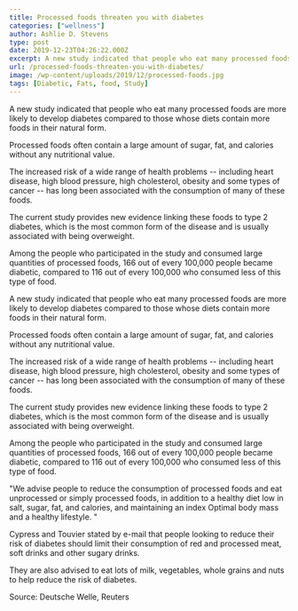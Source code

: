 ```yaml
---
title: Processed foods threaten you with diabetes
categories: ["wellness"]
author: Ashlie D. Stevens
type: post
date: 2019-12-23T04:26:22.000Z
excerpt: A new study indicated that people who eat many processed foods are more likely to develop diabetes compared to those whose diets contain more foods in their natural form.
url: /processed-foods-threaten-you-with-diabetes/
image: /wp-content/uploads/2019/12/processed-foods.jpg
tags: [Diabetic, Fats, food, Study]
---
```


A new study indicated that people who eat many processed foods are more likely to develop diabetes compared to those whose diets contain more foods in their natural form.

Processed foods often contain a large amount of sugar, fat, and calories without any nutritional value.

The increased risk of a wide range of health problems -- including heart disease, high blood pressure, high cholesterol, obesity and some types of cancer -- has long been associated with the consumption of many of these foods.

The current study provides new evidence linking these foods to type 2 diabetes, which is the most common form of the disease and is usually associated with being overweight.

Among the people who participated in the study and consumed large quantities of processed foods, 166 out of every 100,000 people became diabetic, compared to 116 out of every 100,000 who consumed less of this type of food.

A new study indicated that people who eat many processed foods are more likely to develop diabetes compared to those whose diets contain more foods in their natural form.

Processed foods often contain a large amount of sugar, fat, and calories without any nutritional value.

The increased risk of a wide range of health problems -- including heart disease, high blood pressure, high cholesterol, obesity and some types of cancer -- has long been associated with the consumption of many of these foods.

The current study provides new evidence linking these foods to type 2 diabetes, which is the most common form of the disease and is usually associated with being overweight.

Among the people who participated in the study and consumed large quantities of processed foods, 166 out of every 100,000 people became diabetic, compared to 116 out of every 100,000 who consumed less of this type of food.

"We advise people to reduce the consumption of processed foods and eat unprocessed or simply processed foods, in addition to a healthy diet low in salt, sugar, fat, and calories, and maintaining an index Optimal body mass and a healthy lifestyle. "

Cypress and Touvier stated by e-mail that people looking to reduce their risk of diabetes should limit their consumption of red and processed meat, soft drinks and other sugary drinks.

They are also advised to eat lots of milk, vegetables, whole grains and nuts to help reduce the risk of diabetes.

Source: Deutsche Welle, Reuters
